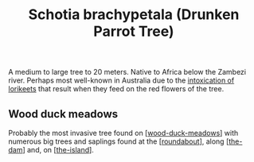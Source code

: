 ﻿---
backlinks:
- title: The Dam
  url: /sense/landscape-garden/the-dam.html
- title: Plants
  url: /sense/landscape-garden/plants/plants.html
tags:
- wood-duck-meadows
- plant
- introduced
- tree
- weed
title: Schotia brachypetala (Drunken Parrot Tree)
type: plants
---
A medium to large tree to 20 meters. Native to Africa below the Zambezi river. Perhaps most well-known in Australia due to the [intoxication of lorikeets](https://www.australiangeographic.com.au/topics/wildlife/2011/10/drunk-birds-inebriation-in-the-wild/) that result when they feed on the red flowers of the tree. 

## Wood duck meadows

Probably the most invasive tree found on [[wood-duck-meadows]] with numerous big trees and saplings found at the [[roundabout]], along [[the-dam]] and, on [[the-island]].

[//begin]: # "Autogenerated link references for markdown compatibility"
[wood-duck-meadows]: ../wood-duck-meadows "Wood duck meadows"
[roundabout]: ../roundabout "Roundabout"
[the-dam]: ../the-dam "The Dam"
[the-island]: ../the-island "The Island"
[//end]: # "Autogenerated link references"